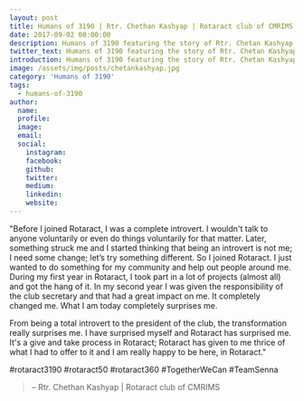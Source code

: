 ```yaml
---
layout: post
title: Humans of 3190 | Rtr. Chethan Kashyap | Rotaract club of CMRIMS
date: 2017-09-02 00:00:00
description: Humans of 3190 featuring the story of Rtr. Chetan Kashyap
twitter_text: Humans of 3190 featuring the story of Rtr. Chetan Kashyap
introduction: Humans of 3190 featuring the story of Rtr. Chetan Kashyap
image: /assets/img/posts/chetankashyap.jpg
category: 'Humans of 3190'
tags:
  - humans-of-3190
author:
  name: 
  profile: 
  image: 
  email: 
  social:
    instagram:
    facebook: 
    github: 
    twitter: 
    medium: 
    linkedin: 
    website:
---
```

"Before I joined Rotaract, I was a complete introvert. I wouldn't talk to anyone voluntarily or even do things voluntarily for that matter. Later, something struck me and I started thinking that being an introvert is not me; I need some change; let’s try something different. So I joined Rotaract. I just wanted to do something for my community and help out people around me. During my first year in Rotaract, I took part in a lot of projects (almost all) and got the hang of it. In my second year I was given the responsibility of the club secretary and that had a great impact on me. It completely changed me. What I am today completely surprises me.

From being a total introvert to the president of the club, the transformation really surprises me. I have surprised myself and Rotaract has surprised me. It's a give and take process in Rotaract; Rotaract has given to me thrice of what I had to offer to it and I am really happy to be here, in Rotaract."

#rotaract3190 #rotaract50 #rotaract360 #TogetherWeCan #TeamSenna

> – Rtr. Chethan Kashyap \| Rotaract club of CMRIMS